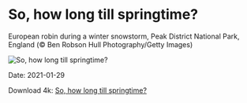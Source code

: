 # So, how long till springtime?

European robin during a winter snowstorm, Peak District National Park, England (© Ben Robson Hull Photography/Getty Images)

![So, how long till springtime?](https://bing.com/th?id=OHR.RedRobin_EN-US9299641141_UHD.jpg&rf=LaDigue_UHD.jpg&pid=hp&w=1024&h=576)

Date: 2021-01-29

Download 4k: [So, how long till springtime?](https://bing.com/th?id=OHR.RedRobin_EN-US9299641141_UHD.jpg&rf=LaDigue_UHD.jpg&pid=hp&w=3840&h=2160)

